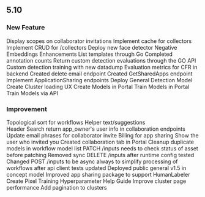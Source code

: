 ## 5.10

### New Feature

Display scopes on collaborator invitations
Implement cache for collectors 
Implement CRUD for /collectors
Deploy new face detector
Negative Embeddings Enhancements 
List templates through Go 
Completed annotation counts 
Return custom detection evaluations through the GO API 
Custom detection training with new datadump
Evaluation metrics for CFR in backend
Created delete email endpoint
Created GetSharedApps endpoint
Implement ApplicationSharing endpoints
Deploy General Detection Model 
Create Cluster loading UX
Create Models in Portal 
Train Models in Portal 
Train Models via API

### Improvement 

Topological sort for workflows 
Helper text/suggestions  
Header Search return app_owner's user info in collaboration endpoints 
Update email phrases for collaborator invite 
Billing for app sharing 
Show the user who invited you
Created collaboration tab in Portal 
Cleanup duplicate models in workflow model list
PATCH /inputs needs to check status of asset before patching 
Removed sync DELETE /inputs after runtime config tested 
Changed POST /inputs to be async always to simplify processing of workflows after api client tests updated
Deployed public general v1.5 in concept model
Improved app sharing package to support HumanLabeler
Create Pixel Training Hyperparameter Help Guide
Improve cluster page performance 
Add pagination to clusters
